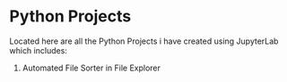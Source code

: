 # Python Projects

Located here are all the Python Projects i have created using JupyterLab which includes: 

1. Automated File Sorter in File Explorer
